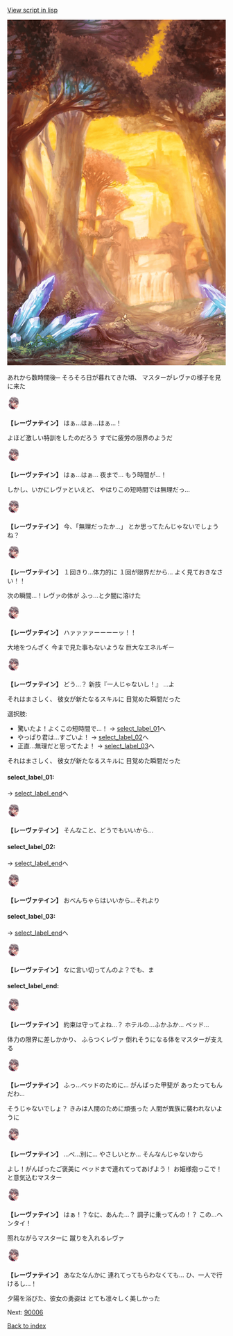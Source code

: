 [View script in lisp](../scripts/10024103.txt)

![forest_evening.png](../images/backgrounds/forest_evening.png)

あれから数時間後─
そろそろ日が暮れてきた頃、
マスターがレヴァの様子を見に来た

<img src="../images/units/100241.png" alt="100241.png" height="34"/>

**【レーヴァテイン】**
はぁ…はぁ…はぁ…！

よほど激しい特訓をしたのだろう
すでに疲労の限界のようだ

<img src="../images/units/100241.png" alt="100241.png" height="34"/>

**【レーヴァテイン】**
はぁ…はぁ…
夜まで…
もう時間が…！

しかし、いかにレヴァといえど、
やはりこの短時間では無理だっ…

<img src="../images/units/100241.png" alt="100241.png" height="34"/>

**【レーヴァテイン】**
今、「無理だったか…」
とか思ってたんじゃないでしょうね？

<img src="../images/units/100241.png" alt="100241.png" height="34"/>

**【レーヴァテイン】**
１回きり…体力的に
１回が限界だから…
よく見ておきなさい！！

次の瞬間…！レヴァの体が
ふっ…と夕闇に溶けた

<img src="../images/units/100241.png" alt="100241.png" height="34"/>

**【レーヴァテイン】**
ハァァァァーーーーッ！！

大地をつんざく
今まで見た事もないような
巨大なエネルギー

<img src="../images/units/100241.png" alt="100241.png" height="34"/>

**【レーヴァテイン】**
どう…？
新技『一人じゃないし！』
…よ　

それはまさしく、
彼女が新たなるスキルに
目覚めた瞬間だった

選択肢:
- 驚いたよ！よくこの短時間で…！ → [select_label_01](#select_label_01)へ
- やっぱり君は…すごいよ！ → [select_label_02](#select_label_02)へ
- 正直…無理だと思ってたよ！ → [select_label_03](#select_label_03)へ

それはまさしく、
彼女が新たなるスキルに
目覚めた瞬間だった

#### select_label_01:
 → [select_label_end](#select_label_end)へ

<img src="../images/units/100241.png" alt="100241.png" height="34"/>

**【レーヴァテイン】**
そんなこと、どうでもいいから…

#### select_label_02:
 → [select_label_end](#select_label_end)へ

<img src="../images/units/100241.png" alt="100241.png" height="34"/>

**【レーヴァテイン】**
おべんちゃらはいいから…それより

#### select_label_03:
 → [select_label_end](#select_label_end)へ

<img src="../images/units/100241.png" alt="100241.png" height="34"/>

**【レーヴァテイン】**
なに言い切ってんのよ？でも、ま

#### select_label_end:

<img src="../images/units/100241.png" alt="100241.png" height="34"/>

**【レーヴァテイン】**
約束は守ってよね…？
ホテルの…ふかふか…
ベッド…

体力の限界に差しかかり、
ふらつくレヴァ
倒れそうになる体をマスターが支える

<img src="../images/units/100241.png" alt="100241.png" height="34"/>

**【レーヴァテイン】**
ふっ…ベッドのために…
がんばった甲斐が
あったってもんだわ…

そうじゃないでしょ？
きみは人間のために頑張った
人間が異族に襲われないように

<img src="../images/units/100241.png" alt="100241.png" height="34"/>

**【レーヴァテイン】**
…べ…別に…
やさしいとか…
そんなんじゃないから

よし！がんばったご褒美に
ベッドまで連れてってあげよう！
お姫様抱っこで！と意気込むマスター

<img src="../images/units/100241.png" alt="100241.png" height="34"/>

**【レーヴァテイン】**
はぁ！？なに、あんた…？
調子に乗ってんの！？
この…ヘンタイ！

照れながらマスターに
蹴りを入れるレヴァ

<img src="../images/units/100241.png" alt="100241.png" height="34"/>

**【レーヴァテイン】**
あなたなんかに
連れてってもらわなくても…
ひ、一人で行けるし…！

夕陽を浴びた、彼女の勇姿は
とても凛々しく美しかった

Next: [90006](90006.md)

[Back to index](index.md)
